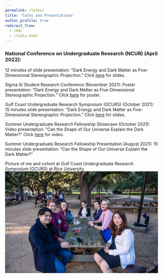 ```yaml
---
permalink: /talks/
title: "Talks and Presentations"
author_profile: true
redirect_from: 
  - /md/
  - /talks.html
---
```


### National Conference on Undergraduate Research (NCUR) (April 2022): 
12 minutes of slide presentation: “Dark Energy and Dark Matter as Five-Dimensional Stereographic Projection.” Click [here](/files/NCUR_PPT.pdf) for slides.

Sigma Xi Student Research Conference (November 2021): 
Poster presentation: “Dark Energy and Dark Matter as Five-Dimensional Stereographic Projection.” Click [here](/files/Sigma_Poster.pdf) for poster.

Gulf Coast Undergraduate Research Symposium (GCURS) (October 2021): 
15 minutes slide presentation: “Dark Energy and Dark Matter as Five-Dimensional Stereographic Projection.” Click [here](/files/GCURS_PPT.pdf) for slides.

Summer Undergraduate Research Fellowship Showcase (October 2021): 
Video presentation: "Can the Shape of Our Universe Explain the Dark Matter?" Click [here](https://www.youtube.com/watch?v=JWlu9btYd-I) for video.

Summer Undergraduate Research Fellowship Presentation (August 2021): 
15 minutes slide presentation: “Can the Shape of Our Universe Explain the Dark Matter?”

Picture of me and cohort at Gulf Coast Undergraduate Research Symposium (GCURS) at Rice University.
![Rice](/images/Rice.JPG)

